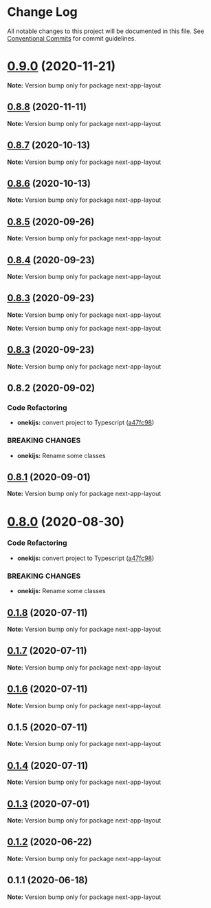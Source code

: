 # Change Log

All notable changes to this project will be documented in this file.
See [Conventional Commits](https://conventionalcommits.org) for commit guidelines.

# [0.9.0](https://github.com/oneki/onekijs/compare/v0.8.8...v0.9.0) (2020-11-21)

**Note:** Version bump only for package next-app-layout





## [0.8.8](https://github.com/oneki/onekijs/compare/v0.8.7...v0.8.8) (2020-11-11)

**Note:** Version bump only for package next-app-layout





## [0.8.7](https://github.com/oneki/onekijs/compare/v0.8.6...v0.8.7) (2020-10-13)

**Note:** Version bump only for package next-app-layout





## [0.8.6](https://github.com/oneki/onekijs/compare/v0.8.5...v0.8.6) (2020-10-13)

**Note:** Version bump only for package next-app-layout





## [0.8.5](https://github.com/oneki/onekijs/compare/v0.8.4...v0.8.5) (2020-09-26)

**Note:** Version bump only for package next-app-layout





## [0.8.4](https://github.com/oneki/onekijs/compare/v0.8.3...v0.8.4) (2020-09-23)

**Note:** Version bump only for package next-app-layout





## [0.8.3](https://github.com/oneki/onekijs/compare/v0.8.1...v0.8.3) (2020-09-23)

**Note:** Version bump only for package next-app-layout







**Note:** Version bump only for package next-app-layout





## [0.8.3](https://github.com/oneki/onekijs/compare/v0.8.1...v0.8.3) (2020-09-23)

**Note:** Version bump only for package next-app-layout





## 0.8.2 (2020-09-02)


### Code Refactoring

* **onekijs:** convert project to Typescript ([a47fc98](https://github.com/oneki/onekijs/commit/a47fc9815fbb51271c12505a65cd8b38a1ab04e3))


### BREAKING CHANGES

* **onekijs:** Rename some classes





## [0.8.1](https://github.com/oneki/onekijs/compare/v0.8.0...v0.8.1) (2020-09-01)

**Note:** Version bump only for package next-app-layout





# [0.8.0](https://github.com/oneki/onekijs/compare/v0.5.0...v0.8.0) (2020-08-30)


### Code Refactoring

* **onekijs:** convert project to Typescript ([a47fc98](https://github.com/oneki/onekijs/commit/a47fc9815fbb51271c12505a65cd8b38a1ab04e3))


### BREAKING CHANGES

* **onekijs:** Rename some classes





## [0.1.8](https://github.com/oneki/onekijs/compare/next-app-layout@0.1.7...next-app-layout@0.1.8) (2020-07-11)

**Note:** Version bump only for package next-app-layout





## [0.1.7](https://github.com/oneki/onekijs/compare/next-app-layout@0.1.6...next-app-layout@0.1.7) (2020-07-11)

**Note:** Version bump only for package next-app-layout





## [0.1.6](https://github.com/oneki/onekijs/compare/next-app-layout@0.1.5...next-app-layout@0.1.6) (2020-07-11)

**Note:** Version bump only for package next-app-layout





## 0.1.5 (2020-07-11)

**Note:** Version bump only for package next-app-layout





## [0.1.4](https://github.com/oneki/onekijs/compare/next-app-layout@0.1.3...next-app-layout@0.1.4) (2020-07-11)

**Note:** Version bump only for package next-app-layout





## [0.1.3](https://github.com/oneki/onekijs/compare/next-app-layout@0.1.2...next-app-layout@0.1.3) (2020-07-01)

**Note:** Version bump only for package next-app-layout





## [0.1.2](https://github.com/oneki/onekijs/compare/next-app-layout@0.1.1...next-app-layout@0.1.2) (2020-06-22)

**Note:** Version bump only for package next-app-layout





## 0.1.1 (2020-06-18)

**Note:** Version bump only for package next-app-layout
